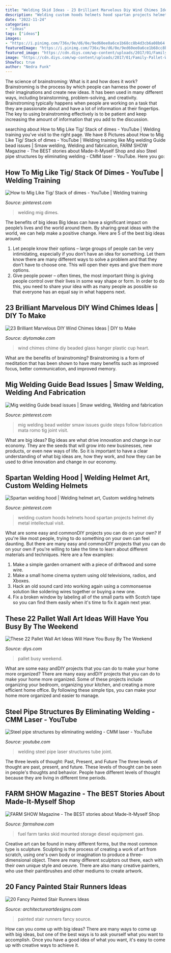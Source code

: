 ```yaml
---
title: "Welding Skid Ideas - 23 Brilliant Marvelous Diy Wind Chimes Ideas"
description: "Welding custom hoods helmets hood spartan projects helmet diy metal intellectual visit"
date: "2022-11-24"
categories:
- "ideas"
tags: ["ideas"]
images:
- "https://i.pinimg.com/736x/9e/d6/0e/9ed60ee0a6ce1b68cc8b4d3cb6a08b64.jpg"
featuredImage: "https://i.pinimg.com/736x/9e/d6/0e/9ed60ee0a6ce1b68cc8b4d3cb6a08b64.jpg"
featured_image: "https://cdn.diys.com/wp-content/uploads/2017/01/Family-Pallet-Wart-Art.jpg"
image: "https://cdn.diys.com/wp-content/uploads/2017/01/Family-Pallet-Wart-Art.jpg"
ShowToc: true
author: "Nedra Funk"
---
```



The science of brainstroming: What is it and how does it work?
Brainstroming is the process by which people can harness the power of their imaginations and create new ideas. It has been used in many different ways, including brainstorming, problem-solving, and creativity. Brainstroming typically happens when people are working on a task that they are passionate about and have a lot of information at their fingertips. The key to using brainstroming effectively is to be patient and keep increasing the amount of information that you add to the discussion.

	

		
searching about How to Mig Like Tig/ Stack of dimes - YouTube | Welding training you've visit to the right page. We have 8 Pictures about How to Mig Like Tig/ Stack of dimes - YouTube | Welding training like Mig welding Guide bead issues | Smaw welding, Welding and fabrication, FARM SHOW Magazine - The BEST stories about Made-It-Myself Shop and also Steel pipe structures by eliminating welding - CMM laser - YouTube. Here you go:
		
    
## How To Mig Like Tig/ Stack Of Dimes - YouTube | Welding Training

<img loading=lazy src="https://i.pinimg.com/736x/f2/43/fc/f243fc5a914141b06285ab3d07313416.jpg" onerror="this.onerror=null;this.src='https://tse2.mm.bing.net/th?id=OIP.Ap-HQXj90xxdOBqNfHVhFAHaFj&amp;pid=15.1';" alt="How to Mig Like Tig/ Stack of dimes - YouTube | Welding training">

_Source: pinterest.com_

>welding mig dimes. 

	

The benefits of big ideas
Big Ideas can have a significant impact on people’s lives and the world around them. By sharing great ideas with the world, we can help make a positive change. Here are 5 of the best big ideas around: 
1. Let people know their options – large groups of people can be very intimidating, especially if you don’t have an idea for something. Let them know there are many different ways to solve a problem and that they don’t have to choose one. This will open their eyes and give them more options. 
2. Give people power – often times, the most important thing is giving people control over their lives in some way shape or form. In order to do this, you need to share your idea with as many people as possible so that everyone has an equal say in what happens next. 

    
## 23 Brilliant Marvelous DIY Wind Chimes Ideas | DIY To Make

<img loading=lazy src="http://www.diytomake.com/wp-content/uploads/2016/08/glass-beaded-wind-chime.jpg" onerror="this.onerror=null;this.src='https://tse4.mm.bing.net/th?id=OIP.zippfTOwaxLPLJPIPO8eBQHaPL&amp;pid=15.1';" alt="23 Brilliant Marvelous DIY Wind Chimes Ideas | DIY to Make">

_Source: diytomake.com_

>wind chimes chime diy beaded glass hanger plastic cup heart. 

	

What are the benefits of brainstroming?
Brainstroming is a form of meditation that has been shown to have many benefits such as improved focus, better communication, and improved memory.

    
## Mig Welding Guide Bead Issues | Smaw Welding, Welding And Fabrication

<img loading=lazy src="https://i.pinimg.com/736x/9e/d6/0e/9ed60ee0a6ce1b68cc8b4d3cb6a08b64.jpg" onerror="this.onerror=null;this.src='https://tse1.mm.bing.net/th?id=OIP.rikCb67OiRw73aqFHnO8qAAAAA&amp;pid=15.1';" alt="Mig welding Guide bead issues | Smaw welding, Welding and fabrication">

_Source: pinterest.com_

>mig welding bead welder smaw issues guide steps follow fabrication mata romo tig joint visit. 

	

What are big ideas?
Big ideas are what drive innovation and change in our economy. They are the seeds that will grow into new businesses, new products, or even new ways of life. So it is important to have a clear understanding of what big ideas are, how they work, and how they can be used to drive innovation and change in our economy.

    
## Spartan Welding Hood | Welding Helmet Art, Custom Welding Helmets

<img loading=lazy src="https://i.pinimg.com/736x/d5/eb/d1/d5ebd140e5a32ef3fae4bbc139506d88--welding-hood-welding-beds.jpg" onerror="this.onerror=null;this.src='https://tse2.mm.bing.net/th?id=OIP.grUpLkVftGbCbho7Zl96YgHaJ3&amp;pid=15.1';" alt="Spartan welding hood | Welding helmet art, Custom welding helmets">

_Source: pinterest.com_

>welding custom hoods helmets hood spartan projects helmet diy metal intellectual visit. 

	

What are some easy and commonDIY projects you can do on your own?
If you're like most people, trying to do something on your own can feel daunting. But there are many easy and commonDIY projects that you can do on your own if you're willing to take the time to learn about different materials and techniques. Here are a few examples:
1. Make a simple garden ornament with a piece of driftwood and some wire.
2. Make a small home cinema system using old televisions, radios, and Xboxes.
3. Hack an old sound card into working again using a commonsense solution like soldering wires together or buying a new one.
4. Fix a broken window by labeling all of the small parts with Scotch tape so you can find them easily when it's time to fix it again next year.

    
## These 22 Pallet Wall Art Ideas Will Have You Busy By The Weekend

<img loading=lazy src="https://cdn.diys.com/wp-content/uploads/2017/01/Family-Pallet-Wart-Art.jpg" onerror="this.onerror=null;this.src='https://tse1.mm.bing.net/th?id=OIP.yMInTkPazyukjN2xgFOajgHaLI&amp;pid=15.1';" alt="These 22 Pallet Wall Art Ideas Will Have You Busy By The Weekend">

_Source: diys.com_

>pallet busy weekend. 

	

What are some easy andDIY projects that you can do to make your home more organized?
There are many easy andDIY projects that you can do to make your home more organized. Some of these projects include organizing your bedroom, organizing your kitchen, and creating a more efficient home office. By following these simple tips, you can make your home more organized and easier to manage.

    
## Steel Pipe Structures By Eliminating Welding - CMM Laser - YouTube

<img loading=lazy src="http://i.ytimg.com/vi/4ZM-LOK75cc/maxresdefault.jpg" onerror="this.onerror=null;this.src='https://tse4.mm.bing.net/th?id=OIP.u64eHg7zq3zPfUTdv2HdAgHaEK&amp;pid=15.1';" alt="Steel pipe structures by eliminating welding - CMM laser - YouTube">

_Source: youtube.com_

>welding steel pipe laser structures tube joint. 

	

The three levels of thought: Past, Present, and Future
The three levels of thought are past, present, and future. These levels of thought can be seen in people's thoughts and behavior. People have different levels of thought because they are living in different time periods.

    
## FARM SHOW Magazine - The BEST Stories About Made-It-Myself Shop

<img loading=lazy src="https://www.farmshow.com/images/articlefull/296341300711930.jpg" onerror="this.onerror=null;this.src='https://tse2.mm.bing.net/th?id=OIP.4fXQ67rfChmtgh9Xyuf0jgHaEn&amp;pid=15.1';" alt="FARM SHOW Magazine - The BEST stories about Made-It-Myself Shop">

_Source: farmshow.com_

>fuel farm tanks skid mounted storage diesel equipment gas. 

	

Creative art can be found in many different forms, but the most common type is sculpture. Sculpting is the process of creating a work of art from scratch, using one's own body or imagination to produce a three-dimensional object. There are many different sculptors out there, each with their own unique style and oeuvre. There are also many creative painters, who use their paintbrushes and other mediums to create artwork.

    
## 20 Fancy Painted Stair Runners Ideas

<img loading=lazy src="https://www.architectureartdesigns.com/wp-content/uploads/2013/09/asas.jpg" onerror="this.onerror=null;this.src='https://tse2.mm.bing.net/th?id=OIP.u_CxQ9uVq8VhvTUQCDL0uwHaJo&amp;pid=15.1';" alt="20 Fancy Painted Stair Runners Ideas">

_Source: architectureartdesigns.com_

>painted stair runners fancy source. 

	

How can you come up with big ideas?
There are many ways to come up with big ideas, but one of the best ways is to ask yourself what you want to accomplish. Once you have a good idea of what you want, it's easy to come up with creative ways to achieve it.

